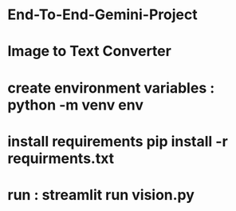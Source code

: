 # End-To-End-Gemini-Project
# Image to Text Converter
# create environment variables : python -m venv env
# install requirements pip install -r requirments.txt
# run : streamlit run vision.py
